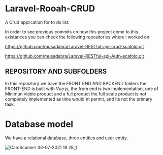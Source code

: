 # Laravel-Rooah-CRUD
A Crud application for to do list.

In order to see previous commits on how this project come to this existances you can check the following repositories where i worked on:

https://github.com/musadabra/Laravel-RESTful-api-crud-scafold.git

https://github.com/musadabra/Laravel-RESTful-api-Auth-scafold.git



## REPOSITORY AND SUBFOLDERS
In this repository we have the FRONT END AND BACKEND folders
the FRONT-END is built with Vue js, the from end is two implementation, one of Minimun viable product and a full product
the full scale product is not completely implemented as time would'nt permit, and its not the primary task.

# Database model 
We have a relational database, three entities and user entity.

![CamScanner 03-07-2021 18 28_1](https://user-images.githubusercontent.com/20817089/110249763-031d7f80-7f78-11eb-8ee0-da45a9fcabe3.jpg)
